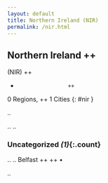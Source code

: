 ```yaml
---
layout: default
title: Northern Ireland (NIR)
permalink: /nir.html
---
```



## Northern Ireland   ++
(NIR)  ++
-                     ++
0 Regions, ++
1 Cities
{: #nir }

.. 




.. 
.. 


### Uncategorized _(1)_{:.count}


..
..
Belfast  ++
 ++
•




.. 
 
